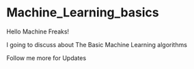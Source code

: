 # Machine_Learning_basics

Hello Machine Freaks!

I going to discuss about The Basic Machine Learning algorithms

Follow me more for Updates
